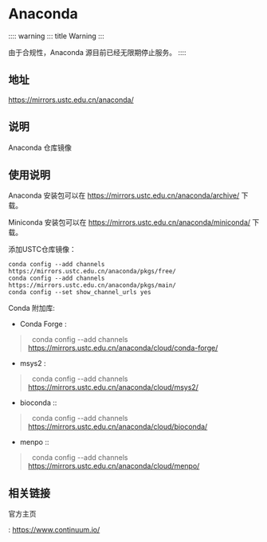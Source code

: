 # Anaconda

:::: warning
::: title
Warning
:::

由于合规性，Anaconda 源目前已经无限期停止服务。
::::

## 地址

<https://mirrors.ustc.edu.cn/anaconda/>

## 说明

Anaconda 仓库镜像

## 使用说明

Anaconda 安装包可以在 <https://mirrors.ustc.edu.cn/anaconda/archive/>
下载。

Miniconda 安装包可以在 <https://mirrors.ustc.edu.cn/anaconda/miniconda/>
下载。

添加USTC仓库镜像：

    conda config --add channels https://mirrors.ustc.edu.cn/anaconda/pkgs/free/
    conda config --add channels https://mirrors.ustc.edu.cn/anaconda/pkgs/main/
    conda config --set show_channel_urls yes

Conda 附加库:

-   Conda Forge :

>   conda config \--add channels
> <https://mirrors.ustc.edu.cn/anaconda/cloud/conda-forge/> 

-   msys2 :

>   conda config \--add channels
> <https://mirrors.ustc.edu.cn/anaconda/cloud/msys2/> 

-   bioconda :: 

>   conda config \--add channels
> <https://mirrors.ustc.edu.cn/anaconda/cloud/bioconda/> 

-   menpo :: 

>   conda config \--add channels
> <https://mirrors.ustc.edu.cn/anaconda/cloud/menpo/>  

## 相关链接

官方主页

:   <https://www.continuum.io/>
